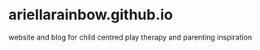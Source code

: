 # ariellarainbow.github.io
website and blog for child centred play therapy and parenting inspiration
